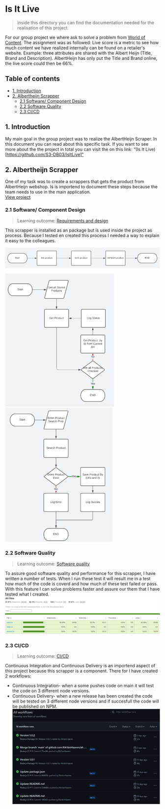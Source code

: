 # Is It Live
> Inside this directory you can find the documentation needed for the realisation of this project.

For our group project we where ask to solve a problem from [World of Content](https://worldofcontent.com/nl-nl/). The assignment was as followed:
Live score is a metric to see how much content we have realized internally can be found on a retailer's website. Example: three attributes are shared with the Albert Heijn (Title, Brand and Description). AlbertHeijn has only put the Title and Brand online, the live score could then be 66%.

## Table of contents
- [1. Introduction](#1-introduction)
- [2. Albertheijn Scrapper](#2-Albertheijn-Scrapper)
  - [2.1 Software/ Component Design](#21-Software-Component-Design)
  - [2.2 Software Quality](#22-Software-Quality)
  - [2.3 CI/CD](#23-CICD)

## 1. Introduction
My main goal in the group project was to realize the AlbertHeijn Scraper. In this document you can read about this specific task. If you want to see more about the the project in total you can visit the on this link: “(Is It Live)[https://github.com/S3-DB03/IsItLive]”

## 2. Albertheijn Scrapper
One of my task was to create a scrappers that gets the product from AlbertHeijn webshop. Is is importend to document these steps because the team needs to use in the main application.   
[View project](https://github.com/RikVanHaaren/ah_shop_api)

### 2.1 Software/ Component Design
> Learning outcome: [Requirements and design](/learningOutcomes.md#6-Requirements-and-design)

This scrapper is installed as an package but is used inside the project as process. Because I tested en created this process I needed a way to explain it easy to the colleagues.

<img src="../utils/topView_albertHeijnScrapper.png" alt="Top View" width="705" />

<img src="../utils/syncProduct_albertHeijnScrapper.png" alt="Sync Product Flow" width="355" /> <img src="../utils/linkProduct_albertHeijnScrapper.png" alt="Link Product Flow" width="350" />

### 2.2 Software Quality
> Learning outcome: [Software quality](/learningOutcomes.md#4-Software-quality)

To assure good software quality and performance for this scrapper, I have written a number of tests. When I run these test it will result me in a test how much of the code is coverd and how much of these test failed or pass. With this feature I can solve problems faster and assure our them that I have tested what I created.
![Code coverage rapport](../utils/codeCoverage_albertHeijnScrapper.png)

### 2.3 CI/CD
> Learning outcome: [CI/CD](/learningOutcomes.md#4-CI-CD)

Continuous Integration and Continuous Delivery is an importend aspect of this project because this scrapper is a component. There for I have created 2 workflows:
-  Continuous Integration- when a some pushes code on main it will test the code on 3 different node versions.
-  Continuous Delivery- when a new release has been created the code will be tested on 3 different node versions and if succesfull the code will be published on NPM.
![Workflows](../utils/workflows_albertHeijnScrapper.png)
